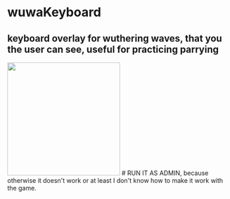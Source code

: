 # wuwaKeyboard
## keyboard overlay for wuthering waves, that you the user can see, useful for practicing parrying </br>
<img src="https://i.imgur.com/JEqrM3j.png" width="256"/>
# RUN IT AS ADMIN, because otherwise it doesn't work or at least I don't know how to make it work with the game.
